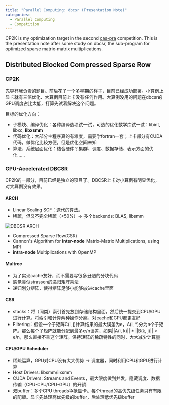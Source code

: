 ```yaml
---
title: "Parallel Computing: dbcsr (Presentation Note)"
categories:
  - Parallel Computing
  - Competition
---
```


CP2K is my optimization target in the second [cas-pra](https://cas-pra.sugon.com/) competition. This is the presentation note after some study on dbcsr, the sub-program for optimized sparse matrix-matrix multiplications.

## Distributed Blocked Compressed Sparse Row

### CP2K

先导杯我负责的题目。前后花了一个多星期的样子，目前已经成功部署。小算例上显卡就有三倍优化、大算例目前上卡没有任何作用。大算例没用的问题在dbcsr的GPU调度占比太低，打算先试着解决这个问题。

目标的优化方向：

* 子模块、编译优化：各种编译选项试一试，可选的优化数学库试一试：libint, libxc, **libxsmm**
* 代码优化：大部分主程序真的有难度，需要学fortran一套；上卡部分有CUDA代码，做优化比较方便，但是优化空间未知
* 算法、系统层面优化：结合硬件？集群、调度、数据存储、表示方面的优化……

### GPU-Accelerated DBCSR

CP2K的一部分，目前已经是独立的项目了。DBCSR上卡对小算例有明显优化，对大算例没有效果。

#### ARCH

* Linear Scaling SCF：迭代的算法。
* 稀疏，但又不完全稀疏（<50%）-> 多个backends: BLAS, libsmm

![DBCSR ARCH](/dbcsr%20arch.png)
  
* Compressed Sparse Row(CSR)
* Cannon's Algorithm for **inter-node** Matrix-Matrix Multiplications, using MPI
* **intra-node** Multiplications with OpenMP

#### Multrec

* 为了实现cache友好，而不需要写很多丑陋的分块代码
* 感觉类似strassen的递归矩阵乘法
* 递归划分矩阵，使得矩阵足够小能够放进cache里面

#### CSR

* stacks：将（同类）索引首先放到存储结构里面，然后统一提交到CPU/GPU进行计算。将索引和计算两种操作分离，对cache和GPU都更友好
* Filtering：假设一个子矩阵C(i, j)计算结果的最大误差为e，A(i, \*)分为n个子矩阵。那么每个子矩阵就能分配到最多e/n误差，如果||A(i, k)|| * ||B(k, j)|| < e/n，那么直接不乘这个矩阵。保持矩阵的稀疏特性的同时，大大减少计算量

#### CPU/GPU Scheduler

* 稀疏运算，GPU对CPU没有太大优势 -> 调度器，同时利用CPU和GPU进行计算
* Host Drivers: libsmm/lixsmm
* CUDA Drivers: Streams and Events，最大限度做到并发，隐藏调度、数据传输（CPU-CPU/CPU-GPU）的开销
* 双buffer：多个CPU threads争抢显卡。每个thread的高优先级任务只有有限的配额。显卡先处理高优先级的buffer，后处理低优先级buffer
